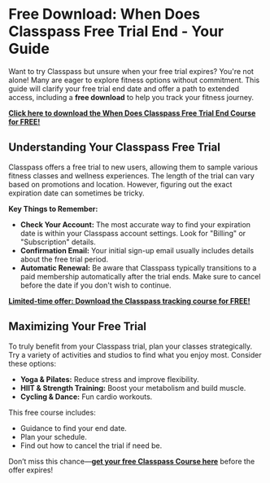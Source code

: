 # Free Download: When Does Classpass Free Trial End - Your Guide

Want to try Classpass but unsure when your free trial expires? You're not alone! Many are eager to explore fitness options without commitment. This guide will clarify your free trial end date and offer a path to extended access, including a **free download** to help you track your fitness journey.

[**Click here to download the When Does Classpass Free Trial End Course for FREE!**](https://udemywork.com/when-does-classpass-free-trial-end)

## Understanding Your Classpass Free Trial

Classpass offers a free trial to new users, allowing them to sample various fitness classes and wellness experiences. The length of the trial can vary based on promotions and location. However, figuring out the exact expiration date can sometimes be tricky.

**Key Things to Remember:**

*   **Check Your Account:** The most accurate way to find your expiration date is within your Classpass account settings. Look for "Billing" or "Subscription" details.
*   **Confirmation Email:** Your initial sign-up email usually includes details about the free trial period.
*   **Automatic Renewal:** Be aware that Classpass typically transitions to a paid membership automatically after the trial ends. Make sure to cancel before the date if you don't wish to continue.

[**Limited-time offer: Download the Classpass tracking course for FREE!**](https://udemywork.com/when-does-classpass-free-trial-end)

## Maximizing Your Free Trial

To truly benefit from your Classpass trial, plan your classes strategically. Try a variety of activities and studios to find what you enjoy most. Consider these options:

*   **Yoga & Pilates:** Reduce stress and improve flexibility.
*   **HIIT & Strength Training:** Boost your metabolism and build muscle.
*   **Cycling & Dance:** Fun cardio workouts.

This free course includes:

*   Guidance to find your end date.
*   Plan your schedule.
*   Find out how to cancel the trial if need be.

Don’t miss this chance—**[get your free Classpass Course here](https://udemywork.com/when-does-classpass-free-trial-end)** before the offer expires!

